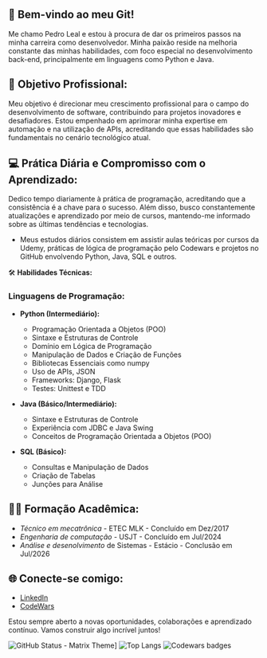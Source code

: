 ## 🚀 **Bem-vindo ao meu Git!**

Me chamo Pedro Leal e estou à procura de dar os primeiros passos na minha carreira como desenvolvedor. Minha paixão reside na melhoria constante das minhas habilidades, com foco especial no desenvolvimento back-end, principalmente em linguagens como Python e Java.

## 🎯 **Objetivo Profissional:**
Meu objetivo é direcionar meu crescimento profissional para o campo do desenvolvimento de software, contribuindo para projetos inovadores e desafiadores. Estou empenhado em aprimorar minha expertise em automação e na utilização de APIs, acreditando que essas habilidades são fundamentais no cenário tecnológico atual.

## 💻 **Prática Diária e Compromisso com o Aprendizado:**
Dedico tempo diariamente à prática de programação, acreditando que a consistência é a chave para o sucesso. Além disso, busco constantemente atualizações e aprendizado por meio de cursos, mantendo-me informado sobre as últimas tendências e tecnologias.

- Meus estudos diários consistem em assistir aulas teóricas por cursos da Udemy, práticas de lógica de programação pelo Codewars e projetos no GitHub envolvendo Python, Java, SQL e outros.

🛠️ **Habilidades Técnicas:**

### Linguagens de Programação:
- **Python (Intermediário):**
  - Programação Orientada a Objetos (POO)
  - Sintaxe e Estruturas de Controle
  - Domínio em Lógica de Programação
  - Manipulação de Dados e Criação de Funções
  - Bibliotecas Essenciais como numpy
  - Uso de APIs, JSON
  - Frameworks: Django, Flask
  - Testes: Unittest e TDD

- **Java (Básico/Intermediário):**
  - Sintaxe e Estruturas de Controle
  - Experiência com JDBC e Java Swing
  - Conceitos de Programação Orientada a Objetos (POO)

- **SQL (Básico):**
  - Consultas e Manipulação de Dados
  - Criação de Tabelas
  - Junções para Análise

## 🧑‍🎓 **Formação Acadêmica:** 
- *Técnico em mecatrônica* - ETEC MLK - Concluído em Dez/2017
- *Engenharia de computação* - USJT - Concluído em Jul/2024
- *Análise e desenolvimento* de Sistemas - Estácio - Conclusão em Jul/2026

## 🌐 **Conecte-se comigo:**
- [LinkedIn](https://www.linkedin.com/in/pedrohcleal/)
- [CodeWars](https://www.codewars.com/users/pedrohcleal)

Estou sempre aberto a novas oportunidades, colaborações e aprendizado contínuo. Vamos construir algo incrível juntos!

![GitHub Status - Matrix Theme](https://github-readme-stats.vercel.app/api?username=pedrohcleal&show_icons=true&theme=matrix&title_color=00ff00&text_color=00ff00&icon_color=00ff00&bg_color=000000)]
![Top Langs](https://github-readme-stats.vercel.app/api/top-langs/?username=pedrohcleal&layout=compact)
![Codewars badges](https://www.codewars.com/users/pedrohcleal/badges/large)

